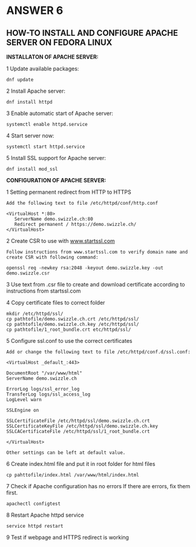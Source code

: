 
# ANSWER 6

## HOW-TO INSTALL AND CONFIGURE APACHE SERVER ON FEDORA LINUX

**INSTALLATON OF APACHE SERVER:**

1 Update available packages: 
```
dnf update
```
2 Install Apache server:
```
dnf install httpd
```
3 Enable automatic start of Apache server:
```
systemctl enable httpd.service
```
4 Start server now:
```
systemctl start httpd.service
```
5 Install SSL support for Apache server:
```
dnf install mod_ssl
```

**CONFIGURATION OF APACHE SERVER:**

1 Setting permanent redirect from HTTP to HTTPS
```
Add the following text to file /etc/httpd/conf/http.conf

<VirtualHost *:80>
   ServerName demo.swizzle.ch:80
   Redirect permanent / https://demo.swizzle.ch/
</VirtualHost>
```
2 Create CSR to use with www.startssl.com
```
Follow instructions from www.startssl.com to verify domain name and create CSR with following command:

openssl req -newkey rsa:2048 -keyout demo.swizzle.key -out demo.swizzle.csr
```
3 Use text from .csr file to create and download certificate according to instructions from startssl.com

4 Copy certificate files to correct folder
```
mkdir /etc/httpd/ssl/
cp pathtofile/demo.swizzle.ch.crt /etc/httpd/ssl/
cp pathtofile/demo.swizzle.ch.key /etc/httpd/ssl/
cp pathtofile/1_root_bundle.crt etc/httpd/ssl/
```
5 Configure ssl.conf to use the correct certificates
```
Add or change the following text to file /etc/httpd/conf.d/ssl.conf:

<VirtualHost _default_:443>

DocumentRoot "/var/www/html"
ServerName demo.swizzle.ch

ErrorLog logs/ssl_error_log
TransferLog logs/ssl_access_log
LogLevel warn

SSLEngine on

SSLCertificateFile /etc/httpd/ssl/demo.swizzle.ch.crt
SSLCertificateKeyFile /etc/httpd/ssl/demo.swizzle.ch.key
SSLCACertificateFile /etc/httpd/ssl/1_root_bundle.crt

</VirtualHost> 

Other settings can be left at default value.
```
6 Create index.html file and put it in root folder for html files
```
cp pahttofile/index.html /var/www/html/index.html
```
7 Check if Apache configuration has no errors
If there are errors, fix them first.
```
apachectl configtest
```
8 Restart Apache httpd service
```
service httpd restart
```
9 Test if webpage and HTTPS redirect is working
